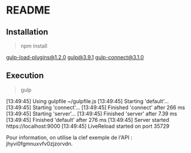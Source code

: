 # README

## Installation

> npm install

  gulp-load-plugins@1.2.0
  gulp@3.9.1
  gulp-connect@3.1.0

## Execution

> gulp

  [13:49:45] Using gulpfile ~/gulpfile.js
  [13:49:45] Starting 'default'...
  [13:49:45] Starting 'connect'...
  [13:49:45] Finished 'connect' after 266 ms
  [13:49:45] Starting 'server'...
  [13:49:45] Finished 'server' after 7.39 ms
  [13:49:45] Finished 'default' after 276 ms
  [13:49:45] Server started https://localhost:9000
  [13:49:45] LiveReload started on port 35729

Pour information,
on utilise la clef exemple de l'API : jhyvi0fgmnuxvfv0zjzorvdn.
